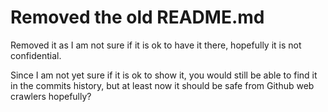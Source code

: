# Removed the old README.md

Removed it as I am not sure if it is ok to have it there, hopefully it is not confidential.

Since I am not yet sure if it is ok to show it, you would still be able to find it in the commits history,
but at least now it should be safe from Github web crawlers hopefully?
